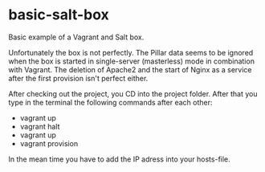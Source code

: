 basic-salt-box
==============

Basic example of a Vagrant and Salt box.

Unfortunately the box is not perfectly. The Pillar data seems to be ignored when the box is started in 
single-server (masterless) mode in combination with Vagrant. The deletion of Apache2 and the start of Nginx 
as a service after the first provision isn't perfect either.

After checking out the project, you CD into the project folder. After that you type in the terminal the 
following commands after each other:

* vagrant up
* vagrant halt
* vagrant up
* vagrant provision

In the mean time you have to add the IP adress into your hosts-file.
